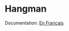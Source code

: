 # Hangman
Documentation:
[En Français](https://github.com/MigP/Hangman/blob/466518294ef6d4051c99f0f71e568983e369ce2d/Documentation.pdf)

